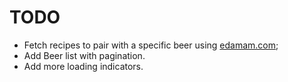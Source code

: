 TODO
====
* Fetch recipes to pair with a specific beer using [edamam.com](https://developer.edamam.com/);
* Add Beer list with pagination.
* Add more loading indicators.